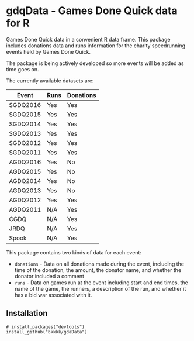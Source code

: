 # gdqData - Games Done Quick data for R

Games Done Quick data in a convenient R data frame. This package includes donations data and runs information for the charity speedrunning events held by Games Done Quick.

The package is being actively developed so more events will be added as time goes on.

The currently available datasets are:

| Event | Runs | Donations |
|---|---|---|
| SGDQ2016 | Yes | Yes |
| SGDQ2015 | Yes | Yes |
| SGDQ2014 | Yes | Yes |
| SGDQ2013 | Yes | Yes |
| SGDQ2012 | Yes | Yes |
| SGDQ2011 | Yes | Yes |
| AGDQ2016 | Yes | No |
| AGDQ2015 | Yes | No |
| AGDQ2014 | Yes | No |
| AGDQ2013 | Yes | No |
| AGDQ2012 | Yes | Yes |
| AGDQ2011 | N/A | Yes |
| CGDQ | N/A | Yes |
| JRDQ | N/A | Yes |
| Spook | N/A | Yes |

This package contains two kinds of data for each event:

* `donations` - Data on all donations made during the event, including the time of the donation, the amount, the donator name, and whether the donator included a comment
* `runs` - Data on games run at the event including start and end times, the name of the game, the runners, a description of the run, and whether it has a bid war associated with it.

## Installation

```
# install.packages("devtools")
install_github("bkkkk/gdaData")
```
